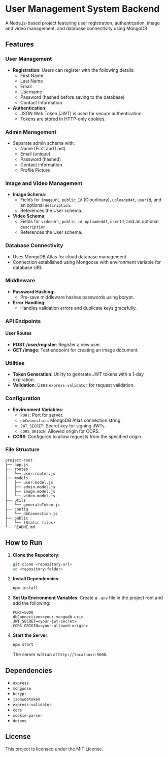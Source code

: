 # User Management System Backend

A Node.js-based project featuring user registration, authentication, image and video management, and database connectivity using MongoDB.

## Features

### User Management

- **Registration**: Users can register with the following details:
  - First Name
  - Last Name
  - Email
  - Username
  - Password (hashed before saving to the database)
  - Contact Information
- **Authentication**:
  - JSON Web Token (JWT) is used for secure authentication.
  - Tokens are stored in HTTP-only cookies.

### Admin Management

- Separate admin schema with:
  - Name (First and Last)
  - Email (unique)
  - Password (hashed)
  - Contact Information
  - Profile Picture

### Image and Video Management

- **Image Schema**:
  - Fields for `imageUrl`, `public_Id` (Cloudinary), `uploadedAt`, `userId`, and an optional `description`.
  - References the User schema.
- **Video Schema**:
  - Fields for `videoUrl`, `public_id`, `uploadedAt`, `userId`, and an optional `description`.
  - References the User schema.

### Database Connectivity

- Uses MongoDB Atlas for cloud database management.
- Connection established using Mongoose with environment variable for database URI.

### Middleware

- **Password Hashing**:
  - Pre-save middleware hashes passwords using bcrypt.
- **Error Handling**:
  - Handles validation errors and duplicate keys gracefully.

### API Endpoints

#### User Routes

- **POST /user/register**: Register a new user.
- **GET /image**: Test endpoint for creating an image document.

### Utilities

- **Token Generation**: Utility to generate JWT tokens with a 1-day expiration.
- **Validation**: Uses `express-validator` for request validation.

### Configuration

- **Environment Variables**:
  - `PORT`: Port for server.
  - `dbConnection`: MongoDB Atlas connection string.
  - `JWT_SECRET`: Secret key for signing JWTs.
  - `CORS_ORIGIN`: Allowed origin for CORS.
- **CORS**: Configured to allow requests from the specified origin.

### File Structure

```
project-root
├── app.js
├── routes
│   └── user.router.js
├── models
│   ├── user.model.js
│   ├── admin.model.js
│   ├── image.model.js
│   └── video.model.js
├── utils
│   └── generateToken.js
├── config
│   └── dbConnection.js
├── public
│   └── (Static files)
└── README.md
```

## How to Run

1. **Clone the Repository**:

   ```bash
   git clone <repository-url>
   cd <repository-folder>
   ```

2. **Install Dependencies**:

   ```bash
   npm install
   ```

3. **Set Up Environment Variables**:
   Create a `.env` file in the project root and add the following:

   ```env
   PORT=5000
   dbConnection=<your-mongodb-uri>
   JWT_SECRET=<your-jwt-secret>
   CORS_ORIGIN=<your-allowed-origin>
   ```

4. **Start the Server**:

   ```bash
   npm start
   ```

   The server will run at `http://localhost:5000`.

## Dependencies

- `express`
- `mongoose`
- `bcrypt`
- `jsonwebtoken`
- `express-validator`
- `cors`
- `cookie-parser`
- `dotenv`

## License

This project is licensed under the MIT License.

